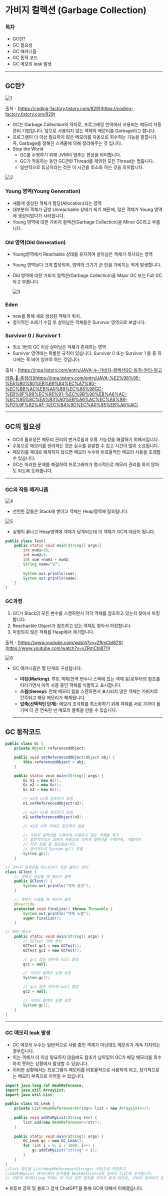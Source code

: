 
# 가비지 컬렉션 (Garbage Collection)

### 목차

- GC란?
- GC 필요성
- GC 매커니즘
- GC 동작 코드
- GC 메모리 leak 발생

---

## GC란?

![1](https://github.com/minjoon0524/Garbage-Collection/assets/118280086/9dbc3150-234a-4434-a128-5043661cdc87)

출처 - [https://coding-factory.tistory.com/829](https://coding-factory.tistory.com/829)

- GC는 Garbage Collection의 약자로, 프로그래밍 언어에서 사용되는 메모리 자동 관리 기법입니다. 앞으로 사용되지 않는 객체의 메모리를 Garbage라고 합니다.
- 프로그램이 더 이상 필요하지 않은 메모리를 자동으로 회수하는 기능을 말합니다. 즉, Garbage를 정해진 스케줄에 의해 정리해주는 것 입니다.
- Stop the World
    - GC를 수행하기 위해 JVM이 멈추는 현상을 의미합니다.
    - GC가 작동하는 동안 GC관련 Thread를 제외한 모든 Thread는 멈춥니다.
    - 일반적으로 튜닝이라는 것은 이 시간을 최소화 하는 것을 의미합니다.

![2](https://github.com/minjoon0524/Garbage-Collection/assets/118280086/bb436ed3-d477-4890-93cf-0810f545e2eb)

### **Young 영역(Young Generation)**

- 새롭게 생성된 객체가 할당(Allocation)되는 영역
- 대부분의 객체가 금방 Unreachable 상태가 되기 때문에, 많은 객체가 Young 영역에 생성되었다가 사라집니다.
- Young 영역에 대한 가비지 컬렉션(Garbage Collection)을 Minor GC라고 부릅니다.

### **Old 영역(Old Generation)**

- Young영역에서 Reachable 상태를 유지하여 살아남은 객체가 복사되는 영역
- Young 영역보다 크게 할당되며, 영역의 크기가 큰 만큼 가비지는 적게 발생합니다.
- Old 영역에 대한 가비지 컬렉션(Garbage Collection)을 Major GC 또는 Full GC라고 부릅니다.
    
    ![3](https://github.com/minjoon0524/Garbage-Collection/assets/118280086/dacea0ce-fad4-43ce-9695-d8784b9e70ef)
    

### **Eden**

- new를 통해 새로 생성된 객체가 위치.
- 정기적인 쓰레기 수집 후 살아남은 객체들은 Survivor 영역으로 보냅니다.

### **Survivor 0 / Survivor 1**

- 최소 1번의 GC 이상 살아남은 객체가 존재하는 영역
- Survivor 영역에는 특별한 규칙이 있습니다. Survivor 0 또는 Survivor 1 둘 중 하나에는 꼭 비어 있어야 하는 것입니다.

출처 -  [https://inpa.tistory.com/entry/JAVA-☕-가비지-컬렉션GC-동작-원리-알고리즘-💯-총정리](https://inpa.tistory.com/entry/JAVA-%E2%98%95-%EA%B0%80%EB%B9%84%EC%A7%80-%EC%BB%AC%EB%A0%89%EC%85%98GC-%EB%8F%99%EC%9E%91-%EC%9B%90%EB%A6%AC-%EC%95%8C%EA%B3%A0%EB%A6%AC%EC%A6%98-%F0%9F%92%AF-%EC%B4%9D%EC%A0%95%EB%A6%AC)

---

## GC의 필요성

- GC의 필요성은 메모리 관리의 번거로움과 오류 가능성을 해결하기 위해서입니다.
- 수동으로 메모리를 관리하는 것은 실수를 유발할 수 있고 시간이 많이 소요됩니다.
- 메모리를 제대로 해제하지 않으면 메모리 누수와 비효율적인 메모리 사용을 초래할 수 있습니다.
- GC는 이러한 문제를 해결하여 프로그래머가 명시적으로 메모리 관리를 하지 않아도 되도록 도와줍니다.

---

### GC의 작동 메커니즘

![4](https://github.com/minjoon0524/Garbage-Collection/assets/118280086/8adac1b7-9b84-404f-8521-a7381edefb25)

- 선언한 값들은 Stack에 쌓이고 객체는 Heap영역에 참조됩니다.

![5](https://github.com/minjoon0524/Garbage-Collection/assets/118280086/400cdfec-8bfc-448e-9fdb-98219f6b9da9)

- 실행이 끝나고 Heap영역에 객체가 남게되는데 이 객체가 GC의 대상이 됩니다.

```java
public class Test{
	public static void main(String[] args){
		int num1=10;
		int num2=5;
		int sum =num1 + num2;
		String name="던";
		
		System.out.println(sum);
		System.out.println(name);
	}
}
```

### GC과정

1. GC가 Stack의 모든 변수를 스캔하면서 각각 객체를 참조하고 있는지 찾아서 마킹합니다. 
2. Reachacble Object가 참조하고 있는 객체도 찾아서 마킹합니다. 
3. 마킹되지 않은 객체를 Heap에서 제거합니다. 

출처 - [https://www.youtube.com/watch?v=vZRmCbl871I](https://www.youtube.com/watch?v=vZRmCbl871I)

![6](https://github.com/minjoon0524/Garbage-Collection/assets/118280086/56822049-b2ae-407c-ae27-27fc625cbf97)

- GC 메커니즘은 몇 단계로 구성됩니다:
    - **마킹(Marking)**: 루트 객체(전역 변수나 스택에 있는 객체 등)로부터의 참조를 따라가면서 아직 사용 중인 객체를 식별하고 표시합니다.
    - **스윕(Sweep):** 전체 메모리 힙을 스캔하면서 표시되지 않은 객체는 가비지로 간주되고 해당 메모리가 해제됩니다.
    - **압축(선택적인 단계)**: 메모리 조각화를 최소화하기 위해 객체를 서로 가까이 옮기며 더 큰 연속된 빈 메모리 블록을 만들 수 있습니다.
    
    ---
    

## GC 동작코드

```java
public class Gc {
	private Object referencedObject;

	public void setReferencedObject(Object obj) {
		this.referencedObject = obj;
	}

	public static void main(String[] args) {
		Gc n1 = new Gc();
		Gc n2 = new Gc();
		Gc n3 = new Gc();

		// n1은 n2를 참조하고 있음
		n1.setReferencedObject(n2);

		// n2는 n3를 참조하고 있음
		n2.setReferencedObject(n3);

		// n3은 아무 객체도 참조하지 않음

		// 가비지 컬렉션을 수행하여 사용되지 않는 객체를 제거
		// 일반적으로는 JVM이 자동으로 가비지 컬렉션을 수행하며, 개발자가
		// 직접 호출 할 필요없습니다.
		// 명시적으로 System.gc() 호출
		System.gc();
	}
```

```java
// 가비지 컬렉션을 테스트하기 위한 클래스 정의
class GCTest {
	// 객체가 생성될 때 메시지 출력
	public GCTest() {
		System.out.println("객체 생성");
	}

	// 객체가 소멸될 때 메시지 출력
	@Override
	protected void finalize() throws Throwable {
		System.out.println("객체 소멸");
		super.finalize();
	}

// 메인 메소드
	public static void main(String[] args) {
		// GCTest 객체 생성
		GCTest gc1 = new GCTest();
		GCTest gc2 = new GCTest();

		// gc1 참조 변수에 null 할당
		gc1 = null;

		// 가비지 컬렉션 실행 요청
		System.gc();

		// gc2 참조 변수에 null 할당
		gc2 = null;

		// 가비지 컬렉션 실행 요청
		System.gc();
	}
}
```

---

### GC 메모리 leak 발생

- GC 메모리 누수는 일반적으로 사용 중인 객체가 아닌데도 메모리가 계속 차지되는 경우입니다.
- 이는 객체가 더 이상 필요하지 않음에도 참조가 남아있어 GC가 해당 메모리를 회수하지 못하는 상황에서 발생할 수 있습니다.
- 이러한 상황에서는 프로그램이 메모리를 비효율적으로 사용하게 되고, 장기적으로는 메모리 부족으로 이어질 수 있습니다.

```java
import java.lang.ref.WeakReference;
import java.util.ArrayList;
import java.util.List;

public class GC_Leak {
    private List<WeakReference<String>> list = new ArrayList<>();
    
    public void addToMyList(String str) {
        list.add(new WeakReference<>(str));
    }
    
    public static void main(String[] args) {
        GC_Leak gc = new GC_Leak();
        for (int i = 0; i < 1000; i++) {
            gc.addToMyList("string" + i);
        }
    }
}
//list 필드를 List<WeakReference<String>> 타입으로 변경하고, 
//addToMyList 메서드에서 문자열을 WeakReference로 감싸서 list에 추가합니다.
// 이렇게 하여String 객체는 더 이상 강한 참조를 가지지 않게 되므로, 가비지 컬렉터가 필요 없어진 객체를 수거할 수 있습니다
```

※ 유튜브 강의 및 블로그 검색 ChatGPT를 통해 GC에 대해서 이해했습니다.
